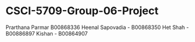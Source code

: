 # CSCI-5709-Group-06-Project

Prarthana Parmar B00868336
Heenal Sapovadia - B00868350
Het Shah - B00886897
Kishan - B00864907
